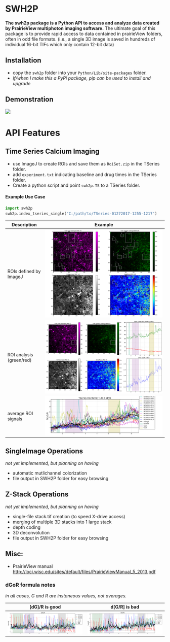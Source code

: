 # SWH2P
**The swh2p package is a Python API to access and analyze data created by PrairieView multiphoton imaging software.** The ultimate goal of this package is to provide rapid access to data contained in prairieView folders, often in odd file formats. (i.e., a single 3D image is saved in hundreds of individual 16-bit TIFs which only contain 12-bit data)

## Installation
* copy the `swh2p` folder into your `Python/Lib/site-packages` folder.
* _If/when I make this a PyPi package, pip can be used to install and upgrade_

## Demonstration
[![](https://img.youtube.com/vi/4z3JDsVqICE/0.jpg)](https://www.youtube.com/watch?v=4z3JDsVqICE)

# API Features

## Time Series Calcium Imaging
* use ImageJ to create ROIs and save them as `RoiSet.zip` in the TSeries folder.
* add `experiment.txt` indicating baseline and drug times in the TSeries folder.
* Create a python script and point `swh2p.TS` to a TSeries folder.

#### Example Use Case
```python
import swh2p
swh2p.index_tseries_single("C:/path/to/TSeries-01272017-1255-1217")
```

|Description|Example|
|---|---|
|ROIs defined by ImageJ|![](doc/demo2.png)|
|ROI analysis (green/red)|![](doc/demo3.png)|
|average ROI signals|![](doc/demo1.png)|

## SingleImage Operations
_not yet implemented, but planning on having_
* automatic mutlichannel colorization
* file output in SWH2P folder for easy browsing

## Z-Stack Operations
_not yet implemented, but planning on having_
* single-file stack.tif creation (to speed X-drive access)
* merging of multiple 3D stacks into 1 large stack
* depth coding
* 3D deconvolution
* file output in SWH2P folder for easy browsing

## Misc:
- PrairieView manual http://loci.wisc.edu/sites/default/files/PrairieViewManual_5_2013.pdf

### dGoR formula notes
_in all cases, G and R are instaneous values, not averages._

|[dG]/R is good|d[G/R] is bad|
|---|---|
![](doc/theory/deltaG_over_R.png)|![](doc/theory/delta_GoverR.png)  
